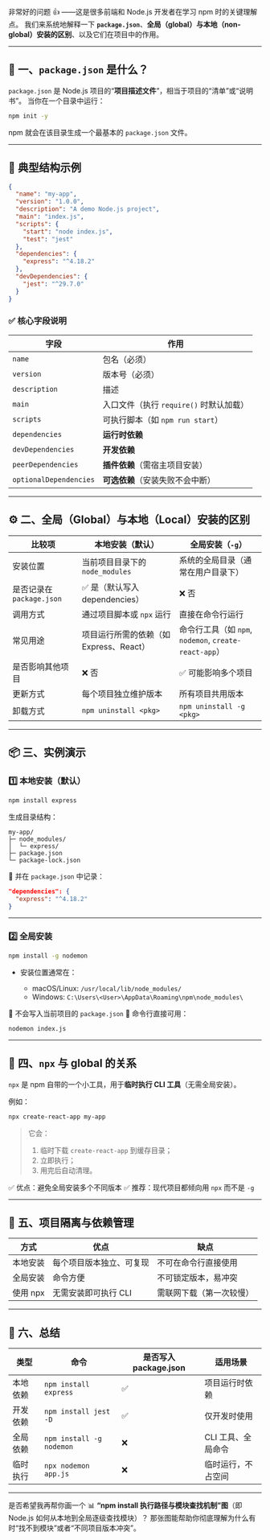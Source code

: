 非常好的问题 👍
——这是很多前端和 Node.js 开发者在学习 npm 时的关键理解点。
我们来系统地解释一下 **`package.json`**、**全局（global）与本地（non-global）安装的区别**、以及它们在项目中的作用。

---

## 🧩 一、`package.json` 是什么？

`package.json` 是 Node.js 项目的“**项目描述文件**”，相当于项目的“清单”或“说明书”。
当你在一个目录中运行：

```bash
npm init -y
```

npm 就会在该目录生成一个最基本的 `package.json` 文件。

---

## 📖 典型结构示例

```json
{
  "name": "my-app",
  "version": "1.0.0",
  "description": "A demo Node.js project",
  "main": "index.js",
  "scripts": {
    "start": "node index.js",
    "test": "jest"
  },
  "dependencies": {
    "express": "^4.18.2"
  },
  "devDependencies": {
    "jest": "^29.7.0"
  }
}
```

### ✅ 核心字段说明

| 字段                     | 作用                         |
| ---------------------- | -------------------------- |
| `name`                 | 包名（必须）                     |
| `version`              | 版本号（必须）                    |
| `description`          | 描述                         |
| `main`                 | 入口文件（执行 `require()` 时默认加载） |
| `scripts`              | 可执行脚本（如 `npm run start`）   |
| `dependencies`         | **运行时依赖**                  |
| `devDependencies`      | **开发依赖**                   |
| `peerDependencies`     | **插件依赖**（需宿主项目安装）          |
| `optionalDependencies` | **可选依赖**（安装失败不会中断）         |

---

## ⚙️ 二、全局（Global）与本地（Local）安装的区别

| 比较项                  | 本地安装（默认）                   | 全局安装（`-g`）                                    |
| -------------------- | -------------------------- | --------------------------------------------- |
| 安装位置                 | 当前项目目录下的 `node_modules`    | 系统的全局目录（通常在用户目录下）                             |
| 是否记录在 `package.json` | ✅ 是（默认写入 dependencies）     | ❌ 否                                           |
| 调用方式                 | 通过项目脚本或 `npx` 运行           | 直接在命令行运行                                      |
| 常见用途                 | 项目运行所需的依赖（如 Express、React） | 命令行工具（如 `npm`, `nodemon`, `create-react-app`） |
| 是否影响其他项目             | ❌ 否                        | ✅ 可能影响多个项目                                    |
| 更新方式                 | 每个项目独立维护版本                 | 所有项目共用版本                                      |
| 卸载方式                 | `npm uninstall <pkg>`      | `npm uninstall -g <pkg>`                      |

---

## 📦 三、实例演示

### 1️⃣ 本地安装（默认）

```bash
npm install express
```

生成目录结构：

```
my-app/
├─ node_modules/
│  └─ express/
├─ package.json
└─ package-lock.json
```

📌 并在 `package.json` 中记录：

```json
"dependencies": {
  "express": "^4.18.2"
}
```

---

### 2️⃣ 全局安装

```bash
npm install -g nodemon
```

* 安装位置通常在：

  * macOS/Linux: `/usr/local/lib/node_modules/`
  * Windows: `C:\Users\<User>\AppData\Roaming\npm\node_modules\`

📌 不会写入当前项目的 `package.json`
📌 命令行直接可用：

```bash
nodemon index.js
```

---

## 🧠 四、`npx` 与 global 的关系

`npx` 是 npm 自带的一个小工具，用于**临时执行 CLI 工具**（无需全局安装）。

例如：

```bash
npx create-react-app my-app
```

> 它会：
>
> 1. 临时下载 `create-react-app` 到缓存目录；
> 2. 立即执行；
> 3. 用完后自动清理。

✅ 优点：避免全局安装多个不同版本
✅ 推荐：现代项目都倾向用 `npx` 而不是 `-g`

---

## 🔐 五、项目隔离与依赖管理

| 方式     | 优点           | 缺点           |
| ------ | ------------ | ------------ |
| 本地安装   | 每个项目版本独立、可复现 | 不可在命令行直接使用   |
| 全局安装   | 命令方便         | 不可锁定版本，易冲突   |
| 使用 npx | 无需安装即可执行 CLI | 需联网下载（第一次较慢） |

---

## 🧱 六、总结

| 类型   | 命令                       | 是否写入 package.json | 适用场景        |
| ---- | ------------------------ | ----------------- | ----------- |
| 本地依赖 | `npm install express`    | ✅                 | 项目运行时依赖     |
| 开发依赖 | `npm install jest -D`    | ✅                 | 仅开发时使用      |
| 全局依赖 | `npm install -g nodemon` | ❌                 | CLI 工具、全局命令 |
| 临时执行 | `npx nodemon app.js`     | ❌                 | 临时运行，不占空间   |

---

是否希望我再帮你画一个
📊 **“npm install 执行路径与模块查找机制”图**（即 Node.js 如何从本地到全局逐级查找模块）？
那张图能帮助你彻底理解为什么有时“找不到模块”或者“不同项目版本冲突”。
